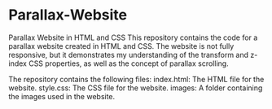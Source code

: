 # Parallax-Website
Parallax Website in HTML and CSS
This repository contains the code for a parallax website created in HTML and CSS. The website is not fully responsive, but it demonstrates my understanding of the transform and z-index CSS properties, as well as the concept of parallax scrolling.

The repository contains the following files:
index.html: The HTML file for the website.
style.css: The CSS file for the website.
images: A folder containing the images used in the website.
